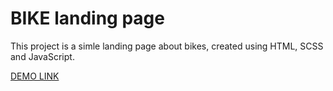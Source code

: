 # BIKE landing page

This project is a simle landing page about bikes, created using HTML, SCSS and JavaScript.

[DEMO LINK](https://annykoval.github.io/layout_miami/)

